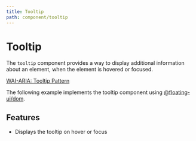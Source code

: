 ```yaml
---
title: Tooltip
path: component/tooltip
---
```


# Tooltip

The `tooltip` component provides a way to display additional information about an element, when the element is hovered or focused.

[WAI-ARIA: Tooltip Pattern](https://www.w3.org/WAI/ARIA/apg/patterns/tooltip/)

The following example implements the tooltip component using [@floating-ui/dom](https://floating-ui.com/).

## Features

- Displays the tooltip on hover or focus
